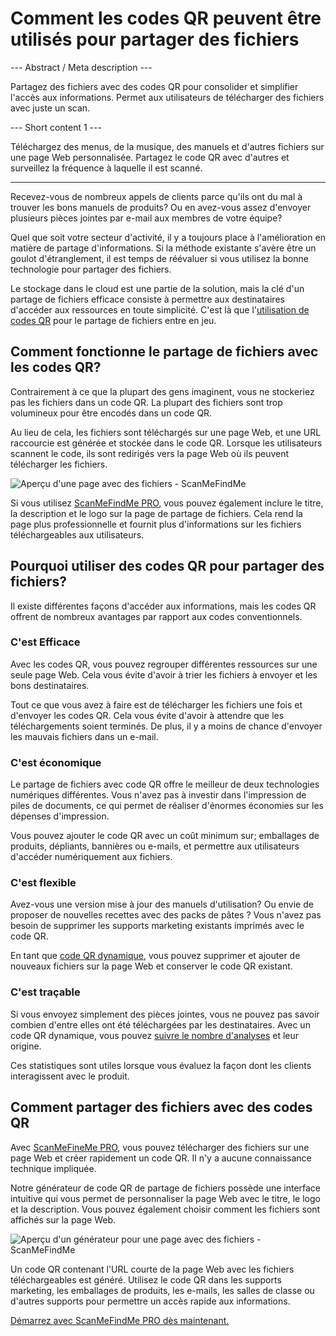 <h1>Comment les codes QR peuvent être utilisés pour partager des fichiers</h1>

--- Abstract / Meta description ---

Partagez des fichiers avec des codes QR pour consolider et simplifier l'accès aux informations. Permet aux utilisateurs de télécharger des fichiers avec juste un scan.

--- Short content 1 ---

Téléchargez des menus, de la musique, des manuels et d'autres fichiers sur une page Web personnalisée. Partagez le code QR avec d'autres et surveillez la fréquence à laquelle il est scanné.

----------

<p>Recevez-vous de nombreux appels de clients parce qu'ils ont du mal à trouver les bons manuels de produits? Ou en avez-vous assez d'envoyer plusieurs pièces jointes par e-mail aux membres de votre équipe? </p>

<p>Quel que soit votre secteur d'activité, il y a toujours place à l'amélioration en matière de partage d'informations. Si la méthode existante s'avère être un goulot d'étranglement, il est temps de réévaluer si vous utilisez la bonne technologie pour partager des fichiers. </p>

<p>Le stockage dans le cloud est une partie de la solution, mais la clé d'un partage de fichiers efficace consiste à permettre aux destinataires d'accéder aux ressources en toute simplicité. C'est là que l'<a href="#static:url">utilisation de codes QR</a> pour le partage de fichiers entre en jeu.</p>

<h2>Comment fonctionne le partage de fichiers avec les codes QR?</h2>

<p>Contrairement à ce que la plupart des gens imaginent, vous ne stockeriez pas les fichiers dans un code QR. La plupart des fichiers sont trop volumineux pour être encodés dans un code QR. </p>

<p>Au lieu de cela, les fichiers sont téléchargés sur une page Web, et une URL raccourcie est générée et stockée dans le code QR. Lorsque les utilisateurs scannent le code, ils sont redirigés vers la page Web où ils peuvent télécharger les fichiers. </p>

<p class="imageholder">
    <img src="https://media.scanmefindme.com/blog/about_dynamic_page/files/img 1 - preview files.png"
        alt="Aperçu d'une page avec des fichiers - ScanMeFindMe">
</p>

<p>Si vous utilisez <a href="#pro">ScanMeFindMe PRO</a>, vous pouvez également inclure le titre, la description et le logo sur la page de partage de fichiers. Cela rend la page plus professionnelle et fournit plus d'informations sur les fichiers téléchargeables aux utilisateurs. </p>

<h2>Pourquoi utiliser des codes QR pour partager des fichiers?</h2>

<p>Il existe différentes façons d'accéder aux informations, mais les codes QR offrent de nombreux avantages par rapport aux codes conventionnels. </p>

<h3>C'est Efficace</h3>

<p>Avec les codes QR, vous pouvez regrouper différentes ressources sur une seule page Web. Cela vous évite d'avoir à trier les fichiers à envoyer et les bons destinataires. </p>

<p>Tout ce que vous avez à faire est de télécharger les fichiers une fois et d'envoyer les codes QR. Cela vous évite d'avoir à attendre que les téléchargements soient terminés. De plus, il y a moins de chance d'envoyer les mauvais fichiers dans un e-mail. </p>

<h3>C'est économique</h3>

<p>Le partage de fichiers avec code QR offre le meilleur de deux technologies numériques différentes. Vous n'avez pas à investir dans l'impression de piles de documents, ce qui permet de réaliser d'énormes économies sur les dépenses d'impression. </p>

<p>Vous pouvez ajouter le code QR avec un coût minimum sur; emballages de produits, dépliants, bannières ou e-mails, et permettre aux utilisateurs d'accéder numériquement aux fichiers. </p>

<h3>C'est flexible</h3>

<p>Avez-vous une version mise à jour des manuels d'utilisation? Ou envie de proposer de nouvelles recettes avec des packs de pâtes ? Vous n'avez pas besoin de supprimer les supports marketing existants imprimés avec le code QR. </p>

<p>En tant que <a href="#about:product">code QR dynamique</a>, vous pouvez supprimer et ajouter de nouveaux fichiers sur la page Web et conserver le code QR existant.</p>

<h3>C'est traçable</h3>

<p>Si vous envoyez simplement des pièces jointes, vous ne pouvez pas savoir combien d'entre elles ont été téléchargées par les destinataires. Avec un code QR dynamique, vous pouvez <a href="#article:about_statistics">suivre le nombre d'analyses</a> et leur origine. </p>

<p>Ces statistiques sont utiles lorsque vous évaluez la façon dont les clients interagissent avec le produit. </p>

<h2>Comment partager des fichiers avec des codes QR</h2>

<p>Avec <a href="#pro">ScanMeFineMe PRO</a>, vous pouvez télécharger des fichiers sur une page Web et créer rapidement un code QR. Il n'y a aucune connaissance technique impliquée. </p>

<p>Notre générateur de code QR de partage de fichiers possède une interface intuitive qui vous permet de personnaliser la page Web avec le titre, le logo et la description. Vous pouvez également choisir comment les fichiers sont affichés sur la page Web. </p>

<p class="imageholder">
    <img src="https://media.scanmefindme.com/blog/about_dynamic_page/files/img 2 - how files are displayed.png"
        alt="Aperçu d'un générateur pour une page avec des fichiers - ScanMeFindMe">
</p>

<p>Un code QR contenant l'URL courte de la page Web avec les fichiers téléchargeables est généré. Utilisez le code QR dans les supports marketing, les emballages de produits, les e-mails, les salles de classe ou d'autres supports pour permettre un accès rapide aux informations. </p>

<p><a href="#pro">Démarrez avec ScanMeFindMe PRO dès maintenant.</a></p>
